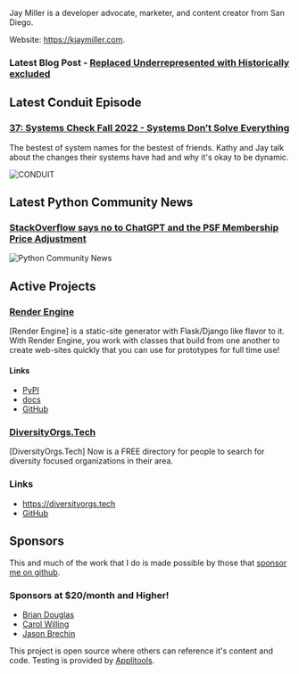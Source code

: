 Jay Miller is a developer advocate, marketer, and content creator from San Diego.

Website: <https://kjaymiller.com>.

### Latest Blog Post - [Replaced Underrepresented with Historically excluded](https://kjaymiller.com/blog/replaced-underrepresented-with-historically-excluded.html)

## Latest Conduit Episode
### [37: Systems Check Fall 2022 - Systems Don’t Solve Everything](http://relay.fm/conduit/37)
The bestest of system names for the bestest of friends. Kathy and Jay talk about the changes their systems have had and why it's okay to be dynamic.

![CONDUIT](https://kjaymiller.s3-us-west-2.amazonaws.com/images/conduit_artwork.png)

## Latest Python Community News
### [StackOverflow says no to ChatGPT and the PSF Membership Price Adjustment](https://share.transistor.fm/s/e58f11d6)
![Python Community News](https://kjaymiller.azureedge.net/media/PCN%20Logo%20V0.16.jpg)

## Active Projects

### [Render Engine](https://render-engine.readthedocs.io)
[Render Engine] is a static-site generator with Flask/Django like flavor to it.
With Render Engine, you work with classes that build from one another to create
web-sites quickly that you can use for prototypes for full time use!

#### Links
- [PyPI](https://pypi.org/project/render-engine)
- [docs](https://render-engine.readthedocs.io)
- [GitHub](https://github.com/kjaymiller/render_engine)

### [DiversityOrgs.Tech](https://diversityorgs.tech)
[DiversityOrgs.Tech] Now is a FREE directory for people to search for diversity focused organizations in their area.

### Links
- <https://diversityorgs.tech>
- [GitHub](https://github.com/kjaymiller/diversity-orgs-tech)

## Sponsors
This and much of the work that I do is made possible by those that [sponsor me
on github](https://github.com/sponsors/kjaymiller).

### Sponsors at $20/month and Higher!
- [Brian Douglas](https://github.com/bdougie)
- [Carol Willing](https://github.com/willingc)
- [Jason Brechin](https://github.com/brechin)


This project is open source where others can reference it's content and code. Testing is provided by [Applitools](https://www.applitools.com/).